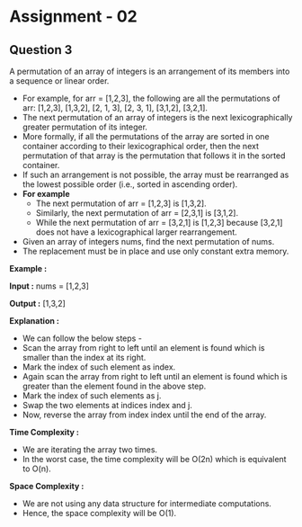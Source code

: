 # **Assignment - 02**
## **Question 3**

A permutation of an array of integers is an arrangement of its members into a
sequence or linear order.
- For example, for arr = [1,2,3], the following are all the permutations of arr:
[1,2,3], [1,3,2], [2, 1, 3], [2, 3, 1], [3,1,2], [3,2,1].
- The next permutation of an array of integers is the next lexicographically greater permutation of its integer. 
- More formally, if all the permutations of the array are sorted in one container according to their lexicographical order, then the next permutation of that array is the permutation that follows it in the sorted container.
- If such an arrangement is not possible, the array must be rearranged as the lowest possible order (i.e., sorted in ascending order).
- **For example** 
    - The next permutation of arr = [1,2,3] is [1,3,2].
    - Similarly, the next permutation of arr = [2,3,1] is [3,1,2].
    - While the next permutation of arr = [3,2,1] is [1,2,3] because [3,2,1] does not
    have a lexicographical larger rearrangement.
- Given an array of integers nums, find the next permutation of nums.
- The replacement must be in place and use only constant extra memory.

**Example :**

**Input :** nums = [1,2,3]

**Output :** [1,3,2]

**Explanation :**
- We can follow the below steps -
- Scan the array from right to left until an element is found which is smaller than the index at its right. 
- Mark the index of such element as index.
- Again scan the array from right to left until an element is found which is greater than the element found in the above step. 
- Mark the index of such elements as j.
- Swap the two elements at indices index and j.
- Now, reverse the array from index index until the end of the array.

**Time Complexity :**
- We are iterating the array two times. 
- In the worst case, the time complexity will be O(2n) which is equivalent to O(n).

**Space Complexity :**
- We are not using any data structure for intermediate computations. 
- Hence, the space complexity will be O(1).